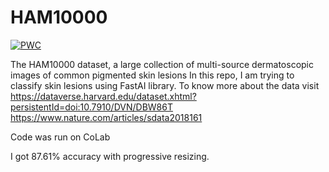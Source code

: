 # HAM10000


[![PWC](https://img.shields.io/endpoint.svg?url=https://paperswithcode.com/badge/the-ham10000-dataset-a-large-collection-of/on-ham10000)](https://paperswithcode.com/sota/on-ham10000?p=the-ham10000-dataset-a-large-collection-of)


The HAM10000 dataset, a large collection of multi-source dermatoscopic images of common pigmented skin lesions
In this repo, I am trying to classify skin lesions using FastAI library. 
To know more about the data visit
https://dataverse.harvard.edu/dataset.xhtml?persistentId=doi:10.7910/DVN/DBW86T
https://www.nature.com/articles/sdata2018161

Code was run on CoLab

I got 87.61% accuracy with progressive resizing. 
